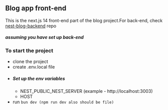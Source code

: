 ## Blog app front-end

This is the next.js 14 front-end part of the blog project.For back-end, check [nest-blog-backend](https://github.com/yehtetaung4466/nest-blog-backend) repo

##### assuming you have set up back-end

### To start the project
- clone the project
- create .env.local file
 - ##### Set up the env variables
   - NEST_PUBLIC_NEST_SERVER (example - http://localhost:3003)
   - HOST
 - run `bun dev (npm run dev also should be file)`
